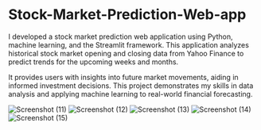 # Stock-Market-Prediction-Web-app
I developed a stock market prediction web application using Python, machine learning, and the Streamlit framework. This
application analyzes historical stock market opening and closing data from Yahoo Finance to predict trends for the
upcoming weeks and months.

It provides users with insights into future market movements, aiding in informed investment decisions. This project demonstrates my skills in data analysis and applying machine learning to real-world financial forecasting.

![Screenshot (11)](https://github.com/Anubhav-021/Stock-Market-Prediction-Web-app/assets/113330839/b2bd1876-a975-4280-91d9-32e4b37ac314)
![Screenshot (12)](https://github.com/Anubhav-021/Stock-Market-Prediction-Web-app/assets/113330839/c36ec68b-c966-4a43-a6a8-8ba753cf8a0f)
![Screenshot (13)](https://github.com/Anubhav-021/Stock-Market-Prediction-Web-app/assets/113330839/8370fadf-4810-4f9c-bf92-96dc36ed7490)
![Screenshot (14)](https://github.com/Anubhav-021/Stock-Market-Prediction-Web-app/assets/113330839/942f4c43-af0e-438b-a8aa-f9bbf876b039)
![Screenshot (15)](https://github.com/Anubhav-021/Stock-Market-Prediction-Web-app/assets/113330839/b2f57ab5-9ebb-4c1d-9b5c-a578ee17cd22)
